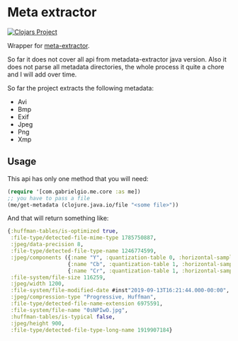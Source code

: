 # Meta extractor

[![Clojars Project](https://img.shields.io/clojars/v/metadata-extractor.svg)](https://clojars.org/metadata-extractor)

Wrapper for [meta-extractor](https://github.com/drewnoakes/metadata-extractor).

So far it does not cover all api from metadata-extractor java version.
Also it does not parse all metadata directories, the whole process it quite a chore and I will 
add over time.

So far the project extracts the following metadata:

* Avi
* Bmp
* Exif
* Jpeg
* Png
* Xmp

## Usage
This api has only one method that you will need:

```clojure
(require '[com.gabrielgio.me.core :as me])
;; you have to pass a file
(me/get-metadata (clojure.java.io/file "<some file>"))
```
And that will return something like:
```clojure
{:huffman-tables/is-optimized true,
 :file-type/detected-file-mime-type 1785750887,
 :jpeg/data-precision 8,
 :file-type/detected-file-type-name 1246774599,
 :jpeg/components ({:name "Y", :quantization-table 0, :horizontal-sampling-factor 1, :vertical-sampling-factor 1}
                   {:name "Cb", :quantization-table 1, :horizontal-sampling-factor 1, :vertical-sampling-factor 1}
                   {:name "Cr", :quantization-table 1, :horizontal-sampling-factor 1, :vertical-sampling-factor 1}),
 :file-system/file-size 116259,
 :jpeg/width 1200,
 :file-system/file-modified-date #inst"2019-09-13T16:21:44.000-00:00",
 :jpeg/compression-type "Progressive, Huffman",
 :file-type/detected-file-name-extension 6975591,
 :file-system/file-name "0sNPIwO.jpg",
 :huffman-tables/is-typical false,
 :jpeg/height 900,
 :file-type/detected-file-type-long-name 1919907184}
```
